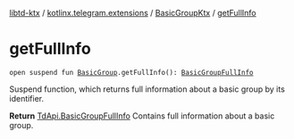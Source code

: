[libtd-ktx](../../index.md) / [kotlinx.telegram.extensions](../index.md) / [BasicGroupKtx](index.md) / [getFullInfo](./get-full-info.md)

# getFullInfo

`open suspend fun `[`BasicGroup`](https://tdlibx.github.io/td/docs/org/drinkless/td/libcore/telegram/TdApi/BasicGroup.html)`.getFullInfo(): `[`BasicGroupFullInfo`](https://tdlibx.github.io/td/docs/org/drinkless/td/libcore/telegram/TdApi/BasicGroupFullInfo.html)

Suspend function, which returns full information about a basic group by its identifier.

**Return**
[TdApi.BasicGroupFullInfo](https://tdlibx.github.io/td/docs/org/drinkless/td/libcore/telegram/TdApi/BasicGroupFullInfo.html) Contains full information about a basic group.

